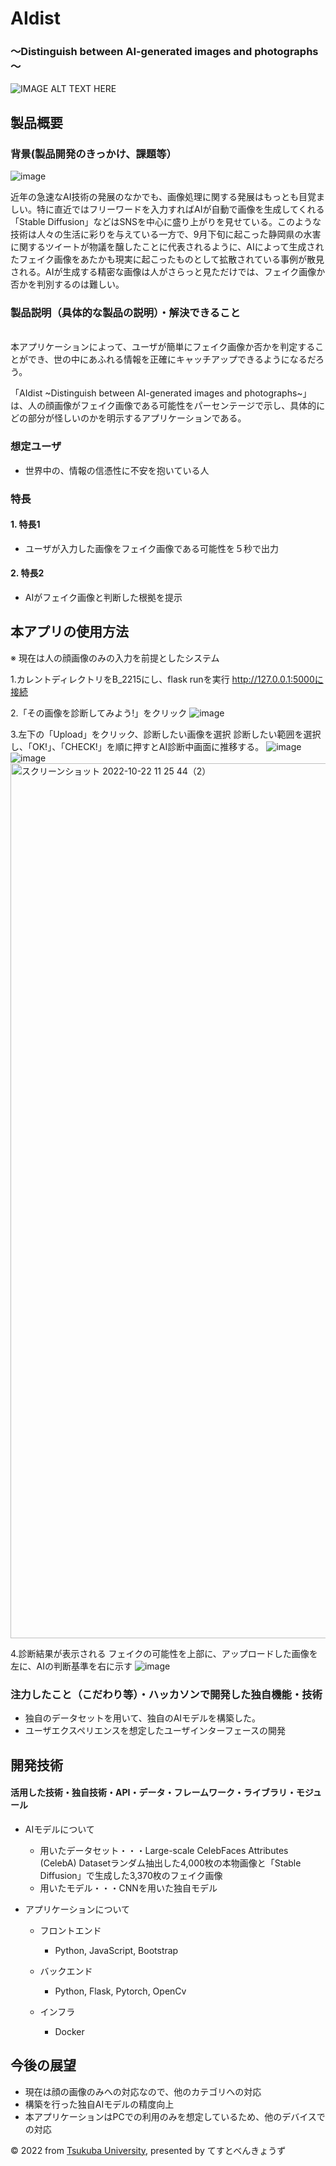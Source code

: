 # AIdist
### ～Distinguish between AI-generated images and photographs～

![IMAGE ALT TEXT HERE](https://user-images.githubusercontent.com/106128166/197309294-6b473a1f-deec-4a2a-9bbf-8a513652fd9d.png)


## 製品概要
### 背景(製品開発のきっかけ、課題等）
![image](https://user-images.githubusercontent.com/106128166/197311484-07f9cbfd-e465-4469-98d7-85377f4f7445.png)

近年の急速なAI技術の発展のなかでも、画像処理に関する発展はもっとも目覚ましい。特に直近ではフリーワードを入力すればAIが自動で画像を生成してくれる「Stable Diffusion」などはSNSを中心に盛り上がりを見せている。このような技術は人々の生活に彩りを与えている一方で、9月下旬に起こった静岡県の水害に関するツイートが物議を醸したことに代表されるように、AIによって生成されたフェイク画像をあたかも現実に起こったものとして拡散されている事例が散見される。AIが生成する精密な画像は人がさらっと見ただけでは、フェイク画像か否かを判別するのは難しい。

### 製品説明（具体的な製品の説明）・解決できること
<br>本アプリケーションによって、ユーザが簡単にフェイク画像か否かを判定することができ、世の中にあふれる情報を正確にキャッチアップできるようになるだろう。

「AIdist ~Distinguish between AI-generated images and photographs~」は、人の顔画像がフェイク画像である可能性をパーセンテージで示し、具体的にどの部分が怪しいのかを明示するアプリケーションである。
### 想定ユーザ
- 世界中の、情報の信憑性に不安を抱いている人

### 特長
#### 1. 特長1
- ユーザが入力した画像をフェイク画像である可能性を５秒で出力
#### 2. 特長2
- AIがフェイク画像と判断した根拠を提示

## 本アプリの使用方法

※ 現在は人の顔画像のみの入力を前提としたシステム

1.カレントディレクトリをB_2215にし、flask runを実行
http://127.0.0.1:5000に接続

2.「その画像を診断してみよう!」をクリック
![image](https://user-images.githubusercontent.com/106128166/197315700-3f2cb0dc-af20-4e37-804a-a6dbfc721de2.png)



3.左下の「Upload」をクリック、診断したい画像を選択
診断したい範囲を選択し、「OK!」、「CHECK!」を順に押すとAI診断中画面に推移する。
![image](https://user-images.githubusercontent.com/106128166/197314868-c7a7506e-2663-4dc4-91bb-a2132926a758.png)
![image](https://user-images.githubusercontent.com/106128166/197314991-e9bb0220-485b-4eb1-900d-204ea697e147.png)
<img width="1400" alt="スクリーンショット 2022-10-22 11 25 44（2）" src="https://user-images.githubusercontent.com/106128166/197315096-c952eac2-69f9-4a25-8826-fd9b4f420abc.png">

4.診断結果が表示される
フェイクの可能性を上部に、アップロードした画像を左に、AIの判断基準を右に示す
![image](https://user-images.githubusercontent.com/106128166/197315621-bd5ae74e-dcc7-4b67-b6cb-0964b5981ba7.png)


### 注力したこと（こだわり等）・ハッカソンで開発した独自機能・技術
- 独自のデータセットを用いて、独自のAIモデルを構築した。
- ユーザエクスペリエンスを想定したユーザインターフェースの開発


## 開発技術
#### 活用した技術・独自技術・API・データ・フレームワーク・ライブラリ・モジュール
- AIモデルについて
    - 用いたデータセット・・・Large-scale CelebFaces Attributes (CelebA) Datasetランダム抽出した4,000枚の本物画像と「Stable Diffusion」で生成した3,370枚のフェイク画像
    - 用いたモデル・・・CNNを用いた独自モデル

- アプリケーションについて
    - フロントエンド
        - Python, JavaScript, Bootstrap

    - バックエンド
        - Python, Flask, Pytorch, OpenCv

    - インフラ
        - Docker



## 今後の展望
- 現在は顔の画像のみへの対応なので、他のカテゴリへの対応
- 構築を行った独自AIモデルの精度向上
- 本アプリケーションはPCでの利用のみを想定しているため、他のデバイスでの対応


© 2022 from [Tsukuba University](https://www.tsukuba.ac.jp/), presented by てすとべんきょうず